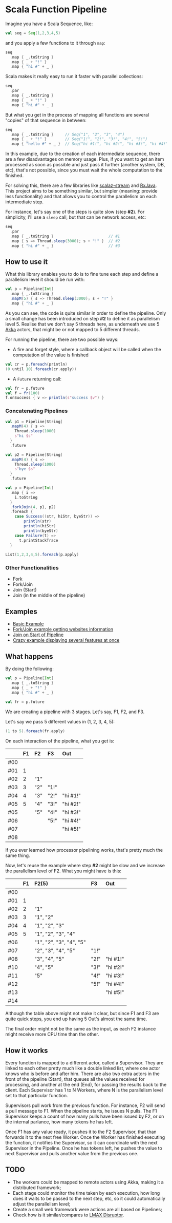 # Scala Function Pipeline

Imagine you have a Scala Sequence, like:

```scala
val seq = Seq(1,2,3,4,5)
```

and you apply a few functions to it through `map`:

```scala
seq
  .map { _.toString }
  .map { _ + "!" }
  .map { "hi #" + _ }
```

Scala makes it really easy to run it faster with parallel collections:

```scala
seq
  .par
  .map { _.toString }
  .map { _ + "!" }
  .map { "hi #" + _ }
```

But what you get in the process of mapping all functions are several "copies" of that sequence in between:

```scala
seq
  .map { _.toString }     // Seq("1", "2", "3", "4")
  .map { _ + "!" }        // Seq("1!", "2!", "3!", "4!", "5!")
  .map { "hello #" + _ }  // Seq("hi #1!", "hi #2!", "hi #3!", "hi #4!", "hi #5!")
```


In this example, due to the creation of each intermediate sequence, there are a few disadvantages on memory usage. Plus, if you want to get an item processed as soon as possible and just pass it further (another system, DB, etc), that's not possible, since you must wait the whole computation to the finished.

For solving this, there are a few libraries like [scalaz-stream](https://github.com/scalaz/scalaz-stream) and [RxJava](https://github.com/Netflix/RxJava). This project aims to be something similar, but simpler (meaning: provide less functionality) and that allows you to control the parallelism on each intermediate step.

For instance, let's say one of the steps is quite slow (step **#2**). For simplicity, I'll use a `sleep` call, but that can be network access, etc:

```scala
seq
  .par
  .map { _.toString }                        // #1
  .map { s => Thread.sleep(3000); s + "!" }  // #2
  .map { "hi #" + _ }                        // #3
```

## How to use it

What this library enables you to do is to fine tune each step and define a parallelism level it should be run with:

```scala
val p = Pipeline[Int]
  .map { _.toString }
  .mapM(5) { s => Thread.sleep(3000); s + "!" }
  .map { "hi #" + _ }
```

As you can see, the code is quite similar in order to define the pipeline. Only a small change has been introduced on step **#2** to define it as parallelism level 5. Realise that we don't say 5 threads here, as underneath we use 5 [Akka](http://akka.io) actors, that might be or not mapped to 5 different threads.

For running the pipeline, there are two possible ways:

* A fire and forget style, where a callback object will be called when the computation of the value is finished

```scala
val cr = p.foreach(println)
(0 until 10).foreach(cr.apply))
```

* A `Future` returning call:

```scala
val fr = p.future
val f = fr(100)
f.onSuccess { v => println(s"success $v") }
```

### Concatenating Pipelines

```scala
val p1 = Pipeline[String]
  .mapM(4) { s =>
    Thread.sleep(1000)
    s"hi $s"
  }
  .future

val p2 = Pipeline[String]
  .mapM(4) { s =>
    Thread.sleep(1000)
    s"bye $s"
  }
  .future

val p = Pipeline[Int]
  .map { i =>
    i.toString
  }
  .forkJoin(4, p1, p2)
  .foreach { 
    case Success((str, hiStr, byeStr)) =>
    	println(str)
    	println(hiStr)
    	println(byeStr)
    case Failure(t) =>
      t.printStackTrace
  }
  
List(1,2,3,4,5).foreach(p.apply)
```

### Other Functionalities

* Fork
* Fork/Join
* Join (Start)
* Join (in the middle of the pipeline)


## Examples

* [Basic Example](src/test/scala/co/torri/pipeline/examples/Example.scala)
* [Fork/Join example getting websites information](src/test/scala/co/torri/pipeline/examples/FullExample.scala)
* [Join on Start of Pipeline](src/test/scala/co/torri/pipeline/examples/JoinExample.scala)
* [Crazy example displaying several features at once](src/test/scala/co/torri/pipeline/examples/Fork_ForkJoin_JoinExample.scala)


## What happens

By doing the following: 

```scala
val p = Pipeline[Int]
  .map { _.toString }
  .map { _ + "!" }
  .map { "hi #" + _ }
  
val fr = p.future
```

We are creating a pipeline with 3 stages. Let's say, F1, F2, and F3.

Let's say we pass 5 different values in (1, 2, 3, 4, 5):

```scala
(1 to 5).foreach(fr.apply)
```

On each interaction of the pipeline, what you get is:

|     | F1   | F2   | F3   | Out      |
|:----|:-----|:-----|:-----|:---------|
| #00 |      |      |      |          |
| #01 | 1    |      |      |          |
| #02 | 2    | "1"  |      |          |
| #03 | 3    | "2"  | "1!" |          |
| #04 | 4    | "3"  | "2!" | "hi #1!" | 
| #05 | 5    | "4"  | "3!" | "hi #2!" |
| #05 |      | "5"  | "4!" | "hi #3!" |
| #06 |      |      | "5!" | "hi #4!" |
| #07 |      |      |      | "hi #5!" |
| #08 |      |      |      |          |

If you ever learned how processor pipelining works, that's pretty much the same thing.

Now, let's reuse the example where step **#2** might be slow and we increase the parallelism level of F2. What you might have is this:

|     | F1   | F2(5)                   | F3   | Out      |
|:----|:-----|:------------------------|:-----|:---------|
| #00 |      |                         |      |          |
| #01 | 1    |                         |      |          |
| #02 | 2    | "1"                     |      |          |
| #03 | 3    | "1", "2"                |      |          |
| #04 | 4    | "1", "2", "3"           |      |          | 
| #05 | 5    | "1", "2", "3", "4"      |      |          |
| #06 |      | "1", "2", "3", "4", "5" |      |          |
| #07 |      |      "2", "3", "4", "5" | "1!" |          |
| #08 |      |           "3", "4", "5" | "2!" | "hi #1!" |
| #10 |      |                "4", "5" | "3!" | "hi #2!" |
| #11 |      |                     "5" | "4!" | "hi #3!" |
| #12 |      |                         | "5!" | "hi #4!" |
| #13 |      |                         |      | "hi #5!" |
| #14 |      |                         |      |          |

Although the table above might not make it clear, but since F1 and F3 are quite quick steps, you end up having 5 Out's almost the same time. 

The final order might not be the same as the input, as each F2 instance might receive more CPU time than the other.


## How it works

Every function is mapped to a different actor, called a Supervisor. They are linked to each other pretty much like a double linked list, where one actor knows who is before and after him. There are also two extra actors in the front of the pipeline (Start), that queues all the values received for processing, and another at the end (End), for passing the results back to the client. Each Supervisor has 1 to N Workers, where N is the parallelism level set to that particular function.

Supervisors pull work from the previous function. For instance, F2 will send a pull message to F1. When the pipeline starts, he issues N pulls. The F1 Supervisor keeps a count of how many pulls have been issued by F2, or on the internal parlance, how many tokens he has left.

Once F1 has any value ready, it pushes it to the F2 Supervisor, that than forwards it to the next free Worker. Once the Worker has finished executing the function, it notifies the Supervisor, so it can coordinate with the next Supervisor in the Pipeline. Once he has tokens left, he pushes the value to next Supervisor and pulls another value from the previous one.


## TODO

* The workers could be mapped to remote actors using Akka, making it a distributed framework;
* Each stage could monitor the time taken by each execution, how long does it waits to be passed to the next step, etc, so it could automatically adjust the parallelism level;
* Create a small web framework were actions are all based on Pipelines;
* Check how is it similar/compares to [LMAX Disruptor](http://lmax-exchange.github.io/disruptor/).
